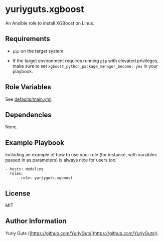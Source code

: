yuriyguts.xgboost
=================

An Ansible role to install XGBoost on Linux.

Requirements
------------

* `pip` on the target system.

* If the target environment requires running `pip` with elevated privileges,
  make sure to set `xgboost_python_package_manager_become: yes` in your playbook.

Role Variables
--------------

See [defaults/main.yml](defaults/main.yml).

Dependencies
------------

None.

Example Playbook
----------------

Including an example of how to use your role (for instance, with variables passed in as parameters) is always nice for users too:

    - hosts: modeling
      roles:
         - role: yuriyguts.xgboost

License
-------

MIT

Author Information
------------------

Yuriy Guts ([https://github.com/YuriyGuts](https://github.com/YuriyGuts)).
